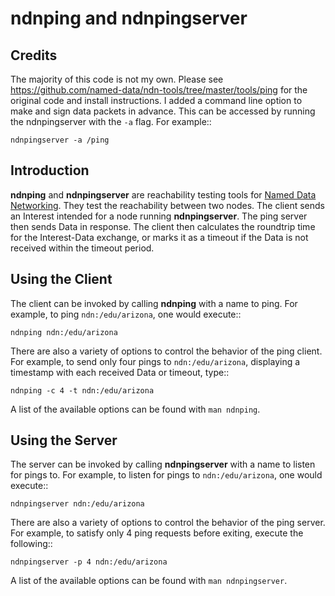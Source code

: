 # ndnping and ndnpingserver

## Credits
The majority of this code is not my own. Please see https://github.com/named-data/ndn-tools/tree/master/tools/ping for the original code and install instructions. I added a command line option to make and sign data packets in advance. This can be accessed by running the ndnpingserver with the `-a` flag. For example::
    
    ndnpingserver -a /ping

## Introduction

**ndnping** and **ndnpingserver** are reachability testing tools for
[Named Data Networking](http://named-data.net). They test the reachability between two nodes. The
client sends an Interest intended for a node running **ndnpingserver**. The ping server then sends
Data in response. The client then calculates the roundtrip time for the Interest-Data exchange, or
marks it as a timeout if the Data is not received within the timeout period.

## Using the Client

The client can be invoked by calling **ndnping** with a name to ping. For example, to ping
`ndn:/edu/arizona`, one would execute::

    ndnping ndn:/edu/arizona

There are also a variety of options to control the behavior of the ping client. For example, to
send only four pings to `ndn:/edu/arizona`, displaying a timestamp with each received Data or
timeout, type::

    ndnping -c 4 -t ndn:/edu/arizona

A list of the available options can be found with `man ndnping`.

## Using the Server

The server can be invoked by calling **ndnpingserver** with a name to listen for pings to. For
example, to listen for pings to `ndn:/edu/arizona`, one would execute::

    ndnpingserver ndn:/edu/arizona

There are also a variety of options to control the behavior of the ping server. For example, to
satisfy only 4 ping requests before exiting, execute the following::

    ndnpingserver -p 4 ndn:/edu/arizona

A list of the available options can be found with `man ndnpingserver`.
